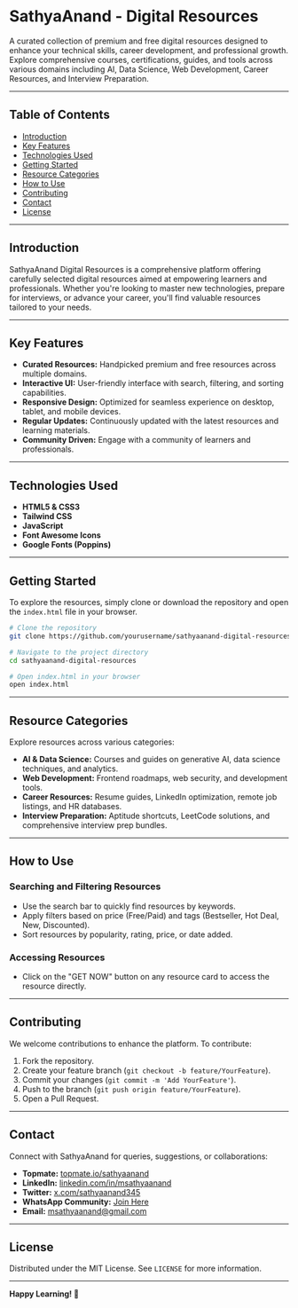 # SathyaAnand - Digital Resources

A curated collection of premium and free digital resources designed to enhance your technical skills, career development, and professional growth. Explore comprehensive courses, certifications, guides, and tools across various domains including AI, Data Science, Web Development, Career Resources, and Interview Preparation.

---

## Table of Contents

- [Introduction](#introduction)
- [Key Features](#key-features)
- [Technologies Used](#technologies-used)
- [Getting Started](#getting-started)
- [Resource Categories](#resource-categories)
- [How to Use](#how-to-use)
- [Contributing](#contributing)
- [Contact](#contact)
- [License](#license)

---

## Introduction

SathyaAnand Digital Resources is a comprehensive platform offering carefully selected digital resources aimed at empowering learners and professionals. Whether you're looking to master new technologies, prepare for interviews, or advance your career, you'll find valuable resources tailored to your needs.

---

## Key Features

- **Curated Resources:** Handpicked premium and free resources across multiple domains.
- **Interactive UI:** User-friendly interface with search, filtering, and sorting capabilities.
- **Responsive Design:** Optimized for seamless experience on desktop, tablet, and mobile devices.
- **Regular Updates:** Continuously updated with the latest resources and learning materials.
- **Community Driven:** Engage with a community of learners and professionals.

---

## Technologies Used

- **HTML5 & CSS3**
- **Tailwind CSS**
- **JavaScript**
- **Font Awesome Icons**
- **Google Fonts (Poppins)**

---

## Getting Started

To explore the resources, simply clone or download the repository and open the `index.html` file in your browser.

```bash
# Clone the repository
git clone https://github.com/yourusername/sathyaanand-digital-resources.git

# Navigate to the project directory
cd sathyaanand-digital-resources

# Open index.html in your browser
open index.html
```

---

## Resource Categories

Explore resources across various categories:

- **AI & Data Science:** Courses and guides on generative AI, data science techniques, and analytics.
- **Web Development:** Frontend roadmaps, web security, and development tools.
- **Career Resources:** Resume guides, LinkedIn optimization, remote job listings, and HR databases.
- **Interview Preparation:** Aptitude shortcuts, LeetCode solutions, and comprehensive interview prep bundles.

---

## How to Use

### Searching and Filtering Resources

- Use the search bar to quickly find resources by keywords.
- Apply filters based on price (Free/Paid) and tags (Bestseller, Hot Deal, New, Discounted).
- Sort resources by popularity, rating, price, or date added.

### Accessing Resources

- Click on the "GET NOW" button on any resource card to access the resource directly.

---

## Contributing

We welcome contributions to enhance the platform. To contribute:

1. Fork the repository.
2. Create your feature branch (`git checkout -b feature/YourFeature`).
3. Commit your changes (`git commit -m 'Add YourFeature'`).
4. Push to the branch (`git push origin feature/YourFeature`).
5. Open a Pull Request.

---

## Contact

Connect with SathyaAnand for queries, suggestions, or collaborations:

- **Topmate:** [topmate.io/sathyaanand](https://topmate.io/sathyaanand)
- **LinkedIn:** [linkedin.com/in/msathyaanand](https://www.linkedin.com/in/msathyaanand/)
- **Twitter:** [x.com/sathyaanand345](https://x.com/sathyaanand345)
- **WhatsApp Community:** [Join Here](https://chat.whatsapp.com/Bh2R3HSpMUE0C9YBgNkCBe)
- **Email:** [msathyaanand@gmail.com](mailto:msathyaanand@gmail.com)

---

## License

Distributed under the MIT License. See `LICENSE` for more information.

---

**Happy Learning! 🚀**
